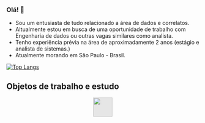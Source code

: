 ### Olá! :snake:

- Sou um entusiasta de tudo relacionado a área de dados e correlatos.
- Altualmente estou em busca de uma oportunidade de trabalho com Engenharia de dados ou outras vagas similares como analista.
- Tenho experiência prévia na área de aproximadamente 2 anos (estágio e analista de sistemas.)
- Atualmente morando em São Paulo - Brasil.

[![Top Langs](https://github-readme-stats.vercel.app/api/top-langs/?username=Krisalyd&layout=compact&langs_count=10)](https://github.com/Krisalyd/github-readme-stats)

## Objetos de trabalho e estudo

<img style="display: block;-webkit-user-select: none;margin: auto;cursor: zoom-in;background-color: hsl(0, 0%, 90%);transition: background-color 300ms;" src="https://upload.wikimedia.org/wikipedia/commons/thumb/c/c3/Python-logo-notext.svg/1200px-Python-logo-notext.svg.png" width="50" height="50">
